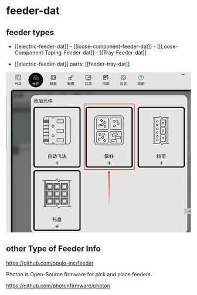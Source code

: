 
# feeder-dat

## feeder types 

- [[electric-feeder-dat]]  - [[loose-component-feeder-dat]] - [[Loose-Component-Taping-Feeder-dat]] - [[Tray-Feeder-dat]]

- [[electric-feeder-dat]] parts: [[feeder-tray-dat]]

![](2025-05-07-14-28-35.png)

## other Type of Feeder Info 

https://github.com/opulo-inc/feeder


Photon is Open-Source firmware for pick and place feeders.

https://github.com/photonfirmware/photon

